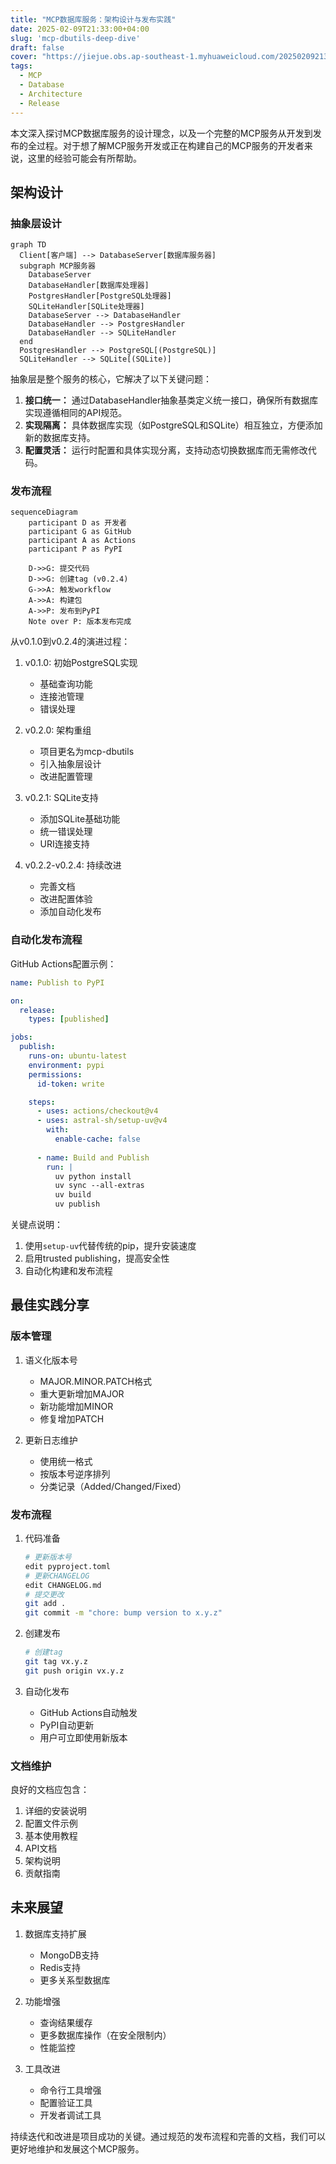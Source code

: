 ```yaml
---
title: "MCP数据库服务：架构设计与发布实践"
date: 2025-02-09T21:33:00+04:00
slug: 'mcp-dbutils-deep-dive'
draft: false
cover: "https://jiejue.obs.ap-southeast-1.myhuaweicloud.com/20250209213924711.webp"
tags:
  - MCP
  - Database
  - Architecture
  - Release
---
```


本文深入探讨MCP数据库服务的设计理念，以及一个完整的MCP服务从开发到发布的全过程。对于想了解MCP服务开发或正在构建自己的MCP服务的开发者来说，这里的经验可能会有所帮助。

<!--more-->

## 架构设计

### 抽象层设计

```mermaid
graph TD
  Client[客户端] --> DatabaseServer[数据库服务器]
  subgraph MCP服务器
    DatabaseServer
    DatabaseHandler[数据库处理器]
    PostgresHandler[PostgreSQL处理器]
    SQLiteHandler[SQLite处理器]
    DatabaseServer --> DatabaseHandler
    DatabaseHandler --> PostgresHandler
    DatabaseHandler --> SQLiteHandler
  end
  PostgresHandler --> PostgreSQL[(PostgreSQL)]
  SQLiteHandler --> SQLite[(SQLite)]
```

抽象层是整个服务的核心，它解决了以下关键问题：

1. **接口统一：** 通过DatabaseHandler抽象基类定义统一接口，确保所有数据库实现遵循相同的API规范。
2. **实现隔离：** 具体数据库实现（如PostgreSQL和SQLite）相互独立，方便添加新的数据库支持。
3. **配置灵活：** 运行时配置和具体实现分离，支持动态切换数据库而无需修改代码。

### 发布流程

```mermaid
sequenceDiagram
    participant D as 开发者
    participant G as GitHub
    participant A as Actions
    participant P as PyPI
    
    D->>G: 提交代码
    D->>G: 创建tag (v0.2.4)
    G->>A: 触发workflow
    A->>A: 构建包
    A->>P: 发布到PyPI
    Note over P: 版本发布完成
```

从v0.1.0到v0.2.4的演进过程：

1. v0.1.0: 初始PostgreSQL实现
   - 基础查询功能
   - 连接池管理
   - 错误处理
   
2. v0.2.0: 架构重组
   - 项目更名为mcp-dbutils
   - 引入抽象层设计
   - 改进配置管理

3. v0.2.1: SQLite支持
   - 添加SQLite基础功能
   - 统一错误处理
   - URI连接支持

4. v0.2.2-v0.2.4: 持续改进
   - 完善文档
   - 改进配置体验
   - 添加自动化发布

### 自动化发布流程

GitHub Actions配置示例：

```yaml
name: Publish to PyPI

on:
  release:
    types: [published]

jobs:
  publish:
    runs-on: ubuntu-latest
    environment: pypi
    permissions:
      id-token: write

    steps:
      - uses: actions/checkout@v4
      - uses: astral-sh/setup-uv@v4
        with:
          enable-cache: false
      
      - name: Build and Publish
        run: |
          uv python install
          uv sync --all-extras
          uv build
          uv publish
```

关键点说明：
1. 使用`setup-uv`代替传统的pip，提升安装速度
2. 启用trusted publishing，提高安全性
3. 自动化构建和发布流程

## 最佳实践分享

### 版本管理

1. 语义化版本号
   - MAJOR.MINOR.PATCH格式
   - 重大更新增加MAJOR
   - 新功能增加MINOR
   - 修复增加PATCH

2. 更新日志维护
   - 使用统一格式
   - 按版本号逆序排列
   - 分类记录（Added/Changed/Fixed）

### 发布流程

1. 代码准备
   ```bash
   # 更新版本号
   edit pyproject.toml
   # 更新CHANGELOG
   edit CHANGELOG.md
   # 提交更改
   git add .
   git commit -m "chore: bump version to x.y.z"
   ```

2. 创建发布
   ```bash
   # 创建tag
   git tag vx.y.z
   git push origin vx.y.z
   ```

3. 自动化发布
   - GitHub Actions自动触发
   - PyPI自动更新
   - 用户可立即使用新版本

### 文档维护

良好的文档应包含：
1. 详细的安装说明
2. 配置文件示例
3. 基本使用教程
4. API文档
5. 架构说明
6. 贡献指南

## 未来展望

1. 数据库支持扩展
   - MongoDB支持
   - Redis支持
   - 更多关系型数据库

2. 功能增强
   - 查询结果缓存
   - 更多数据库操作（在安全限制内）
   - 性能监控

3. 工具改进
   - 命令行工具增强
   - 配置验证工具
   - 开发者调试工具

持续迭代和改进是项目成功的关键。通过规范的发布流程和完善的文档，我们可以更好地维护和发展这个MCP服务。
